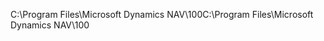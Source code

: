 <span data-ttu-id="7b10a-101">C:\\Program Files\\Microsoft Dynamics NAV\\100</span><span class="sxs-lookup"><span data-stu-id="7b10a-101">C:\\Program Files\\Microsoft Dynamics NAV\\100</span></span>